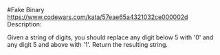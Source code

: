 #Fake Binary 
https://www.codewars.com/kata/57eae65a4321032ce000002d
Description:

Given a string of digits, you should replace any digit below 5 with '0' and any digit 5 and above with '1'. Return the resulting string.
